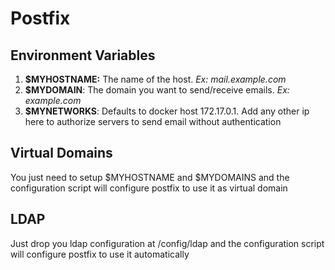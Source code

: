# Postfix

## Environment Variables
1. **$MYHOSTNAME:** The name of the host. *Ex: mail.example.com*
2. **$MYDOMAIN**: The domain you want to send/receive emails. *Ex: example.com*
3. **$MYNETWORKS**: Defaults to docker host 172.17.0.1. Add any other ip here to authorize servers to send email without authentication

## Virtual Domains
You just need to setup $MYHOSTNAME and $MYDOMAINS and the configuration script will configure postfix to use it as virtual domain

## LDAP
Just drop you ldap configuration at /config/ldap and the configuration script will configure postfix to use it automatically
